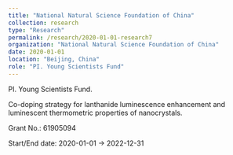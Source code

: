 ```yaml
---
title: "National Natural Science Foundation of China"
collection: research
type: "Research"
permalink: /research/2020-01-01-research7
organization: "National Natural Science Foundation of China"
date: 2020-01-01
location: "Beijing, China"
role: "PI. Young Scientists Fund"
---
```


PI. Young Scientists Fund.

Co-doping strategy for lanthanide luminescence enhancement and luminescent thermometric properties of nanocrystals.

Grant No.: 61905094

Start/End date: 2020-01-01 → 2022-12-31

